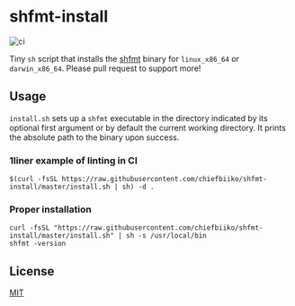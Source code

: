 # shfmt-install

![ci](https://github.com/chiefbiiko/shfmt-install/workflows/ci/badge.svg)

Tiny `sh` script that installs the [shfmt](https://github.com/mvdan/sh/releases) binary for `linux_x86_64` or `darwin_x86_64`. Please pull request to support more!

## Usage

`install.sh` sets up a `shfmt` executable in the directory indicated by its optional first argument or by default the current working directory. It prints the absolute path to the binary upon success.

### 1liner example of linting in CI

```
$(curl -fsSL https://raw.githubusercontent.com/chiefbiiko/shfmt-install/master/install.sh | sh) -d .
```

### Proper installation

```
curl -fsSL "https://raw.githubusercontent.com/chiefbiiko/shfmt-install/master/install.sh" | sh -s /usr/local/bin
shfmt -version
```

## License

[MIT](./LICENSE)